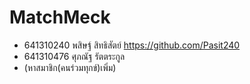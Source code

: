 # MatchMeck


- 641310240 พสิษฐ์ สิทธิสัตย์ https://github.com/Pasit240
- 641310476 ศุภณัฐ รัตตระกูล
- (หาสมาชิก(คนร่วมทุกข์)เพิ่ม)
